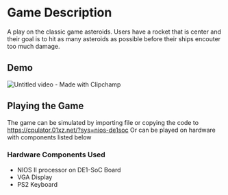 # Game Description

A play on the classic game asteroids. Users have a rocket that is center and their goal is to hit
as many asteroids as possible before their ships encouter too much damage.

## Demo
![Untitled video - Made with Clipchamp](https://github.com/Aabha-J/Asteroid-Shooting-Game/assets/121515351/026c292e-a057-41f9-bed2-4e408490455a)


## Playing the Game

The game can be simulated by importing file or copying the code to
https://cpulator.01xz.net/?sys=nios-de1soc
Or can be played on hardware with components listed below

### Hardware Components Used
  - NIOS II processor on DE1-SoC Board
  - VGA Display
  - PS2 Keyboard

